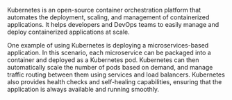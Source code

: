 

Kubernetes is an open-source container orchestration platform that automates the deployment, scaling, and management of containerized applications. It helps developers and DevOps teams to easily manage and deploy containerized applications at scale.

One example of using Kubernetes is deploying a microservices-based application. In this scenario, each microservice can be packaged into a container and deployed as a Kubernetes pod. Kubernetes can then automatically scale the number of pods based on demand, and manage traffic routing between them using services and load balancers. Kubernetes also provides health checks and self-healing capabilities, ensuring that the application is always available and running smoothly.